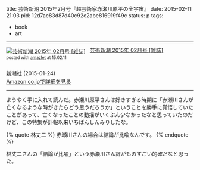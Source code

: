 title: 芸術新潮 2015年2月号『超芸術家赤瀬川原平の全宇宙』
date: 2015-02-11 21:03
pid: 12d7ac83d87d40c92c2abe816919f49c
status: p
tags:
- book
- art
---

<div class="amazlet-box" style="margin-bottom:0px;"><div class="amazlet-image" style="float:left;margin:0px 12px 1px 0px;"><a href="http://www.amazon.co.jp/exec/obidos/ASIN/B0007IP76M/dotimpact-22/ref=nosim/" name="amazletlink" target="_blank"><img src="http://ecx.images-amazon.com/images/I/51vaxbyO7uL._SL160_.jpg" alt="芸術新潮 2015年 02月号 [雑誌]" style="border: none;" /></a></div><div class="amazlet-info" style="line-height:120%; margin-bottom: 10px"><div class="amazlet-name" style="margin-bottom:10px;line-height:120%"><a href="http://www.amazon.co.jp/exec/obidos/ASIN/B0007IP76M/dotimpact-22/ref=nosim/" name="amazletlink" target="_blank">芸術新潮 2015年 02月号 [雑誌]</a><div class="amazlet-powered-date" style="font-size:80%;margin-top:5px;line-height:120%">posted with <a href="http://www.amazlet.com/" title="amazlet" target="_blank">amazlet</a> at 15.02.11</div></div><div class="amazlet-detail"><br />新潮社 (2015-01-24)<br /></div><div class="amazlet-sub-info" style="float: left;"><div class="amazlet-link" style="margin-top: 5px"><a href="http://www.amazon.co.jp/exec/obidos/ASIN/B0007IP76M/dotimpact-22/ref=nosim/" name="amazletlink" target="_blank">Amazon.co.jpで詳細を見る</a></div></div></div><div class="amazlet-footer" style="clear: left"></div></div>

***

ようやく手に入れて読んだ。赤瀬川原平さんは好きすぎる時期に「赤瀬川さんが亡くなるような時がきたらどう思うだろうか」ということを勝手に覚悟していたことがあって、亡くなったことの動揺がいくぶん少なかったなと思っていたのだけど、この特集が訃報以来いちばんしんみりしたな。

{% quote 林丈二 %}
赤瀬川さんの場合は結論が比喩なんです。
{% endquote %}

林丈二さんの「結論が比喩」という赤瀬川さん評がものすごい的確だなと思った。